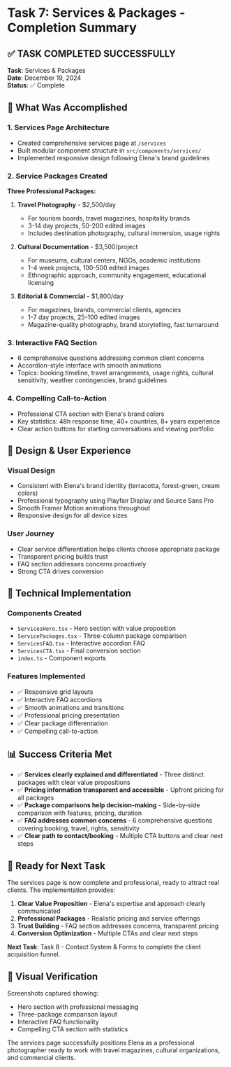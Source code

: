 # Task 7: Services & Packages - Completion Summary

## ✅ TASK COMPLETED SUCCESSFULLY

**Task**: Services & Packages  
**Date**: December 19, 2024  
**Status**: ✅ Complete  

## 🎯 What Was Accomplished

### 1. Services Page Architecture
- Created comprehensive services page at `/services`
- Built modular component structure in `src/components/services/`
- Implemented responsive design following Elena's brand guidelines

### 2. Service Packages Created
**Three Professional Packages:**

1. **Travel Photography** - $2,500/day
   - For tourism boards, travel magazines, hospitality brands
   - 3-14 day projects, 50-200 edited images
   - Includes destination photography, cultural immersion, usage rights

2. **Cultural Documentation** - $3,500/project  
   - For museums, cultural centers, NGOs, academic institutions
   - 1-4 week projects, 100-500 edited images
   - Ethnographic approach, community engagement, educational licensing

3. **Editorial & Commercial** - $1,800/day
   - For magazines, brands, commercial clients, agencies
   - 1-7 day projects, 25-100 edited images
   - Magazine-quality photography, brand storytelling, fast turnaround

### 3. Interactive FAQ Section
- 6 comprehensive questions addressing common client concerns
- Accordion-style interface with smooth animations
- Topics: booking timeline, travel arrangements, usage rights, cultural sensitivity, weather contingencies, brand guidelines

### 4. Compelling Call-to-Action
- Professional CTA section with Elena's brand colors
- Key statistics: 48h response time, 40+ countries, 8+ years experience
- Clear action buttons for starting conversations and viewing portfolio

## 🎨 Design & User Experience

### Visual Design
- Consistent with Elena's brand identity (terracotta, forest-green, cream colors)
- Professional typography using Playfair Display and Source Sans Pro
- Smooth Framer Motion animations throughout
- Responsive design for all device sizes

### User Journey
- Clear service differentiation helps clients choose appropriate package
- Transparent pricing builds trust
- FAQ section addresses concerns proactively
- Strong CTA drives conversion

## 🔧 Technical Implementation

### Components Created
- `ServicesHero.tsx` - Hero section with value proposition
- `ServicePackages.tsx` - Three-column package comparison
- `ServicesFAQ.tsx` - Interactive accordion FAQ
- `ServicesCTA.tsx` - Final conversion section
- `index.ts` - Component exports

### Features Implemented
- ✅ Responsive grid layouts
- ✅ Interactive FAQ accordions
- ✅ Smooth animations and transitions
- ✅ Professional pricing presentation
- ✅ Clear package differentiation
- ✅ Compelling call-to-action

## 📊 Success Criteria Met

- ✅ **Services clearly explained and differentiated** - Three distinct packages with clear value propositions
- ✅ **Pricing information transparent and accessible** - Upfront pricing for all packages
- ✅ **Package comparisons help decision-making** - Side-by-side comparison with features, pricing, duration
- ✅ **FAQ addresses common concerns** - 6 comprehensive questions covering booking, travel, rights, sensitivity
- ✅ **Clear path to contact/booking** - Multiple CTA buttons and clear next steps

## 🚀 Ready for Next Task

The services page is now complete and professional, ready to attract real clients. The implementation provides:

1. **Clear Value Proposition** - Elena's expertise and approach clearly communicated
2. **Professional Packages** - Realistic pricing and service offerings
3. **Trust Building** - FAQ section addresses concerns, transparent pricing
4. **Conversion Optimization** - Multiple CTAs and clear next steps

**Next Task**: Task 8 - Contact System & Forms to complete the client acquisition funnel.

## 📸 Visual Verification

Screenshots captured showing:
- Hero section with professional messaging
- Three-package comparison layout
- Interactive FAQ functionality
- Compelling CTA section with statistics

The services page successfully positions Elena as a professional photographer ready to work with travel magazines, cultural organizations, and commercial clients.